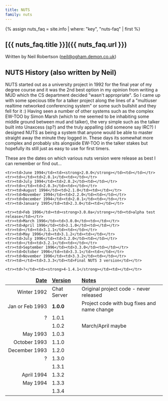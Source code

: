 ```yaml
---
title: NUTS
family: nuts
---
```


{% assign nuts_faq = site.info | where: "key", "nuts-faq" | first %}
## [{{ nuts_faq.title }}]({{ nuts_faq.url }})<br/>

Written by Neil Robertson (neil@ogham.demon.co.uk)

## NUTS History (also written by Neil)

NUTS started out as a university project in 1992 for the final year of my
degree course and it was the 2nd best option in my opinion from writing a MUD
which the CS department decided "wasn't appropriate". So I came up with
some specious title for a talker project along the lines of a "multiuser
realtime networked conferencing system" or some such bullshit and they
fell for it :) Having seen a number of other systems such as the complex
EW-TOO by Simon Marsh (which to me seemed to be inhabiting some middle ground 
between mud and talker), the very simple such as the talker built into Unaxcess
(sp?) and the truly appalling (did someone say IRC?) I designed NUTS as being 
a system that anyone would be able to master straight away the minute they 
logged in. These days its somewhat more complex and probably sits alongside 
EW-TOO in the talker stakes but hopefully its still just as easy to use for 
first timers.

These are the dates on which various nuts version were release as best I can
remember or find out...

<style type="text/css">
  #versionlist tr td:first-child { text-align: right; white-space: nowrap; }
  #versionlist thead { font-weight: bold; text-decoration: underline; }
</style>
<table id="versionlist">
  <thead><tr><td>Date</td><td>Version</td><td>Notes</td></tr></thead>
  <tbody>
    <tr><td>Winter 1992</td><td>Chat Server</td><td>Original project code - never released</td></tr>
    <tr><td>Jan or Feb 1993</td><td><strong>1.0.0</strong></td><td>Project code with bug fixes and name change</td></tr>
    <tr><td>?</td><td>1.0.1</td><td></td></tr>
    <tr><td></td><td>1.0.2</td><td>March/April maybe</td></tr>
    <tr><td>May 1993</td><td>1.0.3</td><td></td></tr>
    <tr><td>October 1993</td><td>1.1.0</td><td></td></tr>
    <tr><td>December 1993</td><td>1.2.0</td><td></td></tr>
    <tr><td>?</td><td>1.3.0</td><td></td></tr>
    <tr><td></td><td>1.3.1</td><td></td></tr>
    <tr><td>April 1994</td><td>1.3.2</td><td></td></tr>
    <tr><td>May 1994</td><td>1.3.3</td><td></td></tr>
    <tr><td></td><td>1.3.4</td><td></td></tr>

    <tr><td>June 1994</td><td><strong>2.0.0</strong></td><td></td></tr>
    <tr><td></td><td>2.0.1</td><td></td></tr>
    <tr><td>July 1994</td><td>2.0.2</td><td></td></tr>
    <tr><td></td><td>2.0.3</td><td></td></tr>
    <tr><td>August 1994</td><td>2.1.0</td><td></td></tr>
    <tr><td>November 1994</td><td>2.2.0</td><td></td></tr>
    <tr><td>December 1994</td><td>2.0.1</td><td></td></tr>
    <tr><td>January 1995</td><td>2.3.0</td><td></td></tr>

    <tr><td>Feb 1996</td><td><strong>3.0.0a</strong></td><td>alpha test release</td></tr>
    <tr><td>March 1996</td><td>3.0.0</td><td></td></tr>
    <tr><td>April 1996</td><td>3.1.0</td><td></td></tr>
    <tr><td></td><td>3.1.1</td><td></td></tr>
    <tr><td>May 1996</td><td>3.1.2</td><td></td></tr>
    <tr><td>July 1996</td><td>3.2.0</td><td></td></tr>
    <tr><td></td><td>3.2.1</td><td></td></tr>
    <tr><td>September 1996</td><td>3.3.0</td><td></td></tr>
    <tr><td>October 1996</td><td>3.3.1</td><td></td></tr>
    <tr><td>November 1996</td><td>3.3.2</td><td></td></tr>
    <tr><td></td><td>3.3.3</td><td>Final NUTS 3 version</td></tr>

    <tr><td>?</td><td><strong>4-1.4.1</strong></td><td></td></tr>
  </tbody>
</table>
